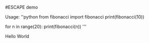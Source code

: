 #ESCAPE demo

Usage:
''python
from fibonacci import fibonacci
print(fibonacci(10))

for n in range(20):
   print(fibonacci(n))
'''

Hello World
